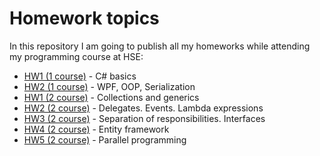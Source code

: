 Homework topics
=============

In this repository I am going to publish all my homeworks while attending my programming course at HSE:
* [HW1 (1 course)](https://github.com/dbulgakov/HSE_ProgrammingHW/tree/master/HomeWork1-HSE-1) - C# basics
* [HW2 (1 course)](https://github.com/dbulgakov/HSE_ProgrammingHW/tree/master/HomeWork2-HSE-1) - WPF, OOP, Serialization
* [HW1 (2 course)](https://github.com/dbulgakov/HSE_ProgrammingHW/tree/master/HomeWork1-HSE-2) - Collections and generics
* [HW2 (2 course)](https://github.com/dbulgakov/HSE_ProgrammingHW/tree/master/HomeWork2-HSE-2) - Delegates. Events. Lambda expressions
* [HW3 (2 course)](https://github.com/dbulgakov/HSE_ProgrammingHW/tree/master/HomeWork2-HSE-2) - Separation of responsibilities. Interfaces 
* [HW4 (2 course)](https://github.com/dbulgakov/HSE_ProgrammingHW/tree/master/HomeWork4-HSE-2) - Entity framework
* [HW5 (2 course)](https://github.com/dbulgakov/HSE_ProgrammingHW/tree/master/HomeWork5-HSE-2) - Parallel programming




